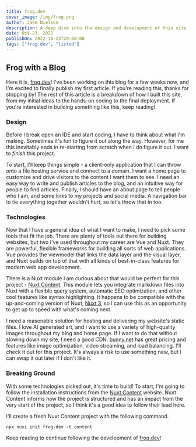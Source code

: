 ```yaml
---
title: frog.dev
cover_image: /img/frog.png
author: Jake Nielson
description: A deep dive into the design and development of this site - frog.dev!
date: Oct 23, 2022
publishOn: 2022-10-23T20:00:00
tags: ["frog.dev", "listed"]
---
```

## Frog with a Blog

Here it is, [frog.dev](/)! I've been working on this blog for a few weeks now, and I'm excited to finally publish my first article. If you're reading this, thanks for stopping by! The rest of this article is a breakdown of how I built this site, from my initial ideas to the hands-on coding to the final deployment. If you're interested in building something like this, keep reading!

### Design

Before I break open an IDE and start coding, I have to think about what I'm making. Sometimes it's fun to figure it out along the way. However, for me this inevitably ends in re-starting from scratch when I do figure it out. I want to *finish* this project.

To start, I'll keep things simple - a client-only application that I can throw onto a file hosting service and connect to a domain. I want a home page to customize and drive visitors to the content I want them to see. I need an easy way to write and publish articles to the blog, and an intuitive way for people to find articles. Finally, I should have an about page to tell people who I am, and some links to my projects and social media. A navigation bar to tie everything together wouldn't hurt, so let's throw that in too.

### Technologies

Now that I have a general idea of what I want to make, I need to pick some tools that fit the job. There are plenty of tools out there for building websites, but two I've used throughout my career are Vue and Nuxt. They are powerful, flexible frameworks for building all sorts of web applications. Vue provides the viewmodel that links the data layer and the visual layer, and Nuxt builds on top of that with all kinds of best-in-class features for modern web app development.

There is a Nuxt module I am curious about that would be perfect for this project - <a href="https://content.nuxtjs.org/" target="_blank">Nuxt Content</a>. This module lets you integrate markdown files into Nuxt with a flexible query system, automatic SEO optimization, and other cool features like syntax highlighting. It happens to be compatible with the up-and-coming version of Nuxt, <a href="https://v3.nuxtjs.org/" target="_blank">Nuxt 3</a>, so I can use this as an opportunity to get up to speed with what's coming next.

I need a reasonable solution for hosting and delivering my website's static files. I love AI generated art, and I want to use a variety of high-quality images throughout my blog and home page. If I want to do that without slowing down my site, I need a good CDN. <a href="https://bunny.net/" target="_blank">bunny.net</a> has great pricing and features like image optimization, video streaming, and load balancing. I'll check it out for this project. It's always a risk to use something new, but I can swap it out later if I don't like it.

### Breaking Ground

With some technologies picked out, it's time to build! To start, I'm going to follow the installation instructions from the <a href="https://content.nuxtjs.org/" target="_blank">Nuxt Content</a> website. Nuxt Content informs how the project is structured and has an impact from the very start of the project, so I think it's a good idea to follow their lead here.

I'll create a fresh Nuxt Content project with the following command.

```shell
npx nuxi init frog-dev -t content
```

Keep reading to continue following the development of [frog.dev](/)!